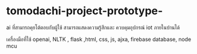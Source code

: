 # tomodachi-project-prototype-
ai ที่สามารถคุยโต้ตอบกับผู้ใช้ สามารถแสดงความรู้สึกและ ควบคุมอุปกรณ์ iot ภายในบ้านได้

เครื่องมือที่ใช้
openai, 
NLTK ,
flask ,html, css, js, ajxa, 
firebase database, 
node mcu

